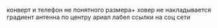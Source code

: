конверт и телефон не понятного размера+ ховер
не накладывается градиент
антенна по центру
ариал лабел
ссылки на соц сети
